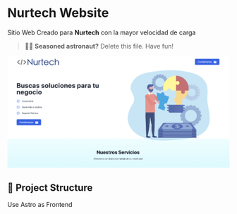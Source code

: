 # Nurtech Website

Sitio Web Creado para **Nurtech** con la mayor velocidad de carga

> 🧑‍🚀 **Seasoned astronaut?** Delete this file. Have fun!

![just-the-basics](/public/landing.png)

## 🚀 Project Structure

Use Astro as Frontend

